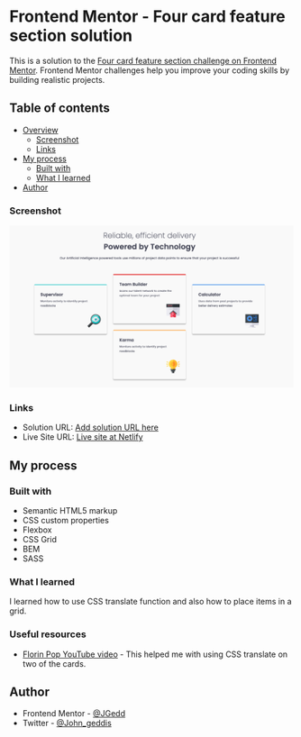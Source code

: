 # Frontend Mentor - Four card feature section solution

This is a solution to the [Four card feature section challenge on Frontend Mentor](https://www.frontendmentor.io/challenges/four-card-feature-section-weK1eFYK). Frontend Mentor challenges help you improve your coding skills by building realistic projects.

## Table of contents

- [Overview](#overview)
  - [Screenshot](#screenshot)
  - [Links](#links)
- [My process](#my-process)
  - [Built with](#built-with)
  - [What I learned](#what-i-learned)
- [Author](#author)

### Screenshot

![Desktop Screenshot](/screenshots/desktop-screenshot.png)

### Links

- Solution URL: [Add solution URL here](https://your-solution-url.com)
- Live Site URL: [Live site at Netlify](https://four-card-feature-4efb1d.netlify.app/)

## My process

### Built with

- Semantic HTML5 markup
- CSS custom properties
- Flexbox
- CSS Grid
- BEM
- SASS

### What I learned

I learned how to use CSS translate function and also how to place items in a grid.

### Useful resources

- [Florin Pop YouTube video](https://www.youtube.com/watch?v=PcSUEo0P0GU) - This helped me with using CSS translate on two of the cards.

## Author

- Frontend Mentor - [@JGedd](https://www.frontendmentor.io/profile/JGedd)
- Twitter - [@John_geddis](https://twitter.com/john_geddis)
